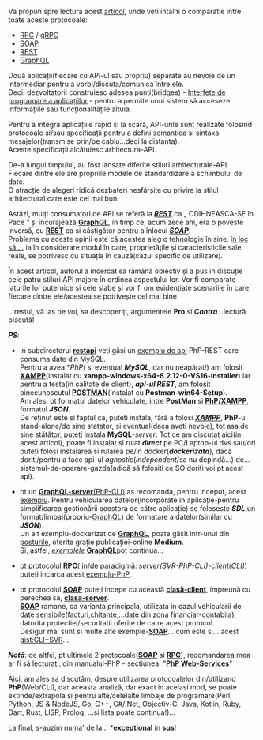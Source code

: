 
Va propun spre lectura acest [articol](https://www.altexsoft.com/blog/soap-vs-rest-vs-graphql-vs-rpc/), unde veti intalni o comparatie intre toate aceste protocoale:
 - [RPC](https://pecl.php.net/package/xmlrpc) / [gRPC](https://grpc.io/docs/languages/php/basics/)
 - [SOAP](https://www.geeksforgeeks.org/how-to-install-php-soap-extension/)
 - [REST](https://www.geeksforgeeks.org/building-a-rest-api-with-php-and-mysql/)
 - [GraphQL](https://github.com/ricardoalcocer/php_graphql)

Două aplicații(fiecare cu API-ul său propriu) separate au nevoie de un intermediar pentru a vorbi/discuta/comunica între ele. 
<br/>Deci, dezvoltatorii construiesc adesea punți(bridges) - [Interfețe de programare a aplicațiilor](https://www.altexsoft.com/blog/engineering/what-is-api-definition-types-specifications-documentation/) - 
pentru a permite unui sistem să acceseze informațiile sau funcționalitățile altuia.

Pentru a integra aplicațiile rapid și la scară, API-urile sunt realizate folosind protocoale și/sau specificații 
pentru a defini semantica și sintaxa mesajelor(transmise prin/pe cablu...deci la distanta). 
<br/>Aceste specificații alcătuiesc arhitectura-API.

De-a lungul timpului, au fost lansate diferite stiluri arhitecturale-API. 
<br/>Fiecare dintre ele are propriile modele de standardizare a schimbului de date. 
<br/>O atracție de alegeri ridică dezbateri nesfârșite cu privire la stilul arhitectural care este cel mai bun.

Astăzi, mulți consumatori de API se referă la [***REST***](https://medium.com/@dharshithasrimal/php-rest-api-7441197312d7) ca „ ODIHNEASCA-SE în Pace ” și încurajează [**GraphQL**](https://graphql.org/community/tools-and-libraries/), 
în timp ce, acum zece ani, era o poveste inversă, cu [**REST**](https://developer.okta.com/blog/2019/03/08/simple-rest-api-php) ca si câștigător pentru a înlocui [***SOAP***](https://reintech.io/blog/php-soap-library-web-service-development). 
<br/>Problema cu aceste opinii este că acestea aleg o tehnologie în sine, <ins>în loc să ...</ins> ia în considerare modul în care, proprietățile și caracteristicile sale reale, se potrivesc cu situația în cauză(cazul specific de utilizare).

În acest articol, autorul a incercat sa rămână obiectiv și a pus in discuție cele patru stiluri API majore în ordinea aspectului lor.
Vor fi comparate laturile lor puternice și cele slabe și vor fi om evidențiate scenariile în care, fiecare dintre ele/acestea se potrivește cel mai bine.

...restul, vă las pe voi, sa descoperiți, argumentele **Pro** si ***Contra***...lectură placută!

***PS***:

 - In subdirectorul [**restapi**](https://github.com/stefanache/MFP-ANAF-RO/tree/main/php_scripts/RPC_vs_SOAP_vsREST_vs_GraphQL/restapi) veți găsi un [exemplu de api](https://dev.to/devabdul/building-a-rest-api-with-php-mysql-using-xampp-3i9p) PhP-REST care consuma date din MySQL.
<br/>Pentru a avea **PhP*( si eventual ***MySQL***, dar nu neapărat!) am folosit [**XAMPP**](https://www.apachefriends.org/ro/download.html)(instalat cu **xampp-windows-x64-8.2.12-0-VS16-installer**) iar pentru a testa(in calitate de client), ***api-ul REST***, am folosit binecunoscutul [**POSTMAN**](https://www.postman.com/downloads/)(instalat cu **Postman-win64-Setup**).
<br/>Am ales, pt formatul datelor vehiculate, intre **PostMan** si [**PhP/XAMPP**](https://www.apachefriends.org/), formatul ***JSON***.
<br/>De reținut  este si faptul ca, puteti instala, fără a folosi [***XAMPP***](https://www.apachefriends.org/), **PhP**-ul stand-alone/de sine statator, si eventual(daca aveti nevoie), tot asa de sine stătător, puteți instala  **MySQL**-*server*.
Tot ce am discutat aici(in acest articol), poate fi instalat si rulat ***direct*** pe PC/Laptop-ul dvs sau/ori puteți folosi instalarea si rularea pe/in docker(***dockerizata***), dacă doriti/pentru a face api-ul *agnostic*(*independent*/sa nu depindă...) de... sistemul-de-operare-gazda(adică să folositi ce SO doriti voi pt acest api).

 - pt un [**GraphQL-server**(PhP-CLI)](https://github.com/mchojrin/GraphQL-PHP) as recomanda, pentru inceput, acest [exemplu](https://adevait.com/php/creating-graphql-server-with-php).
Pentru vehicularea datelor(incorporate in aplicație-pentru simplificarea gestionării acestora de către aplicație) se foloseste ***SDL***,un format/limbaj(propriu-[GraphQL](https://github.com/jmaxwilson/php-graphql-server)) de formatare a datelor(similar cu ***JSON***).
<br/>Un alt exemplu-dockerizat de [**GraphQL**](https://www.couchbase.com/blog/create-graphql-api-php-nosql/), poate găsit intr-unul din [posturile](https://medium.com/swlh/setting-up-graphql-with-php-9baba3f21501), oferite grație publicației-online **Medium**.
<br/> Si, astfel, [*exemplele*](https://webonyx.github.io/graphql-php/data-fetching/) [**GraphQL**](https://compatt.medium.com/spatial-data-api-with-graphql-php-and-mysql-a48e8b89d4e1)pot continua...

- pt protocolul [**RPC**](https://pecl.php.net/package/xmlrpc)( in/de paradigmă: [*server(SVR-PhP-CLI)*-*client(CLI)*](https://reintech.io/blog/beginners-guide-php-xml-rpc-library)) puteți incarca acest [exemplu-PhP](https://github.com/rambler-digital-solutions/php-json-rpc).

- pt protocolul [**SOAP**](https://www.youtube.com/watch?v=Cl4puOAk6vk&ab_channel=jinujawadm) puteți incepe cu această [**clasă-client**](https://www.php.net/manual/en/class.soapclient.php), impreună cu perechea sa, [**clasa-server**](https://www.php.net/manual/en/class.soapserver.php).
  <br/>[**SOAP**](https://techtechinfo.com/how-to-call-soap-api-in-php-and-postman/) ramane, ca varianta principala, utilizata in cazul vehicularii de date sensibile(facturi,chitante,...date din zona financiar-contabila), datorita protectiei/securitatii oferite de catre acest protocol.
  <br/>Desigur mai sunt si multe alte exemple-[**SOAP**](https://www.php.net/manual/en/book.soap.php)... cum este si... acest [gist:CLI+SVR](https://gist.github.com/umidjons/f3de2533c51495a9c557)...

***Notă***: de altfel, pt ultimele 2 protocoale([**SOAP**](https://deltastateonline.github.io/soap.tutorial/) si [**RPC**](https://www.php.net/manual/en/book.xmlrpc.php)), recomandarea mea ar fi să lecturați, din manualul-PhP  - sectiunea: "[**PhP Web-Services**](https://www.php.net/manual/en/refs.webservice.php)"

Aici, am ales sa discutăm, despre utilizarea protocoalelor din/utilizand **PhP**(Web/CLI), dar aceasta analiză, dar exact in acelasi mod, se poate extinde/extrapola si pentru alte/celelalte limbaje de programare(Perl, Python, JS & NodeJS, Go, C++, C#/.Net, Objectiv-C, Java, Kotlin, Ruby, Dart, Rust, LISP, Prolog, ...si lista poate continua!)...

La final, s-auzim numa' de la... ***exceptional** in **sus**!
